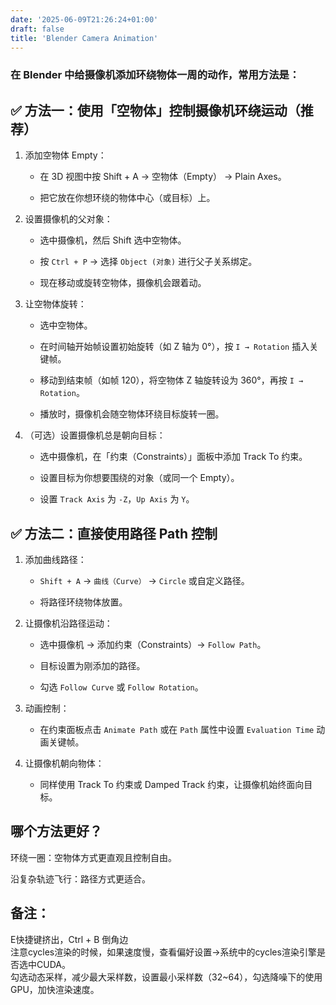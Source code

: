 ```yaml
---
date: '2025-06-09T21:26:24+01:00'
draft: false
title: 'Blender Camera Animation'
---
```

### 在 Blender 中给摄像机添加环绕物体一周的动作，常用方法是：

## ✅ 方法一：使用「空物体」控制摄像机环绕运动（推荐）
1. 添加空物体 Empty：

   - 在 3D 视图中按 Shift + A → 空物体（Empty） → Plain Axes。

   - 把它放在你想环绕的物体中心（或目标）上。

2. 设置摄像机的父对象：

   - 选中摄像机，然后 Shift 选中空物体。

   - 按 ```Ctrl + P``` → 选择 ```Object (对象)``` 进行父子关系绑定。

   - 现在移动或旋转空物体，摄像机会跟着动。

3. 让空物体旋转：

   - 选中空物体。

   - 在时间轴开始帧设置初始旋转（如 Z 轴为 0°），按 ```I → Rotation``` 插入关键帧。

   - 移动到结束帧（如帧 120），将空物体 Z 轴旋转设为 360°，再按 ```I → Rotation```。

   - 播放时，摄像机会随空物体环绕目标旋转一圈。

4. （可选）设置摄像机总是朝向目标：

   - 选中摄像机，在「约束（Constraints）」面板中添加 Track To 约束。

   - 设置目标为你想要围绕的对象（或同一个 Empty）。

   - 设置 ```Track Axis``` 为 ```-Z```，```Up Axis``` 为 ```Y```。

## ✅ 方法二：直接使用路径 Path 控制
1. 添加曲线路径：

   - ```Shift + A``` → ```曲线（Curve）``` → ```Circle``` 或自定义路径。

   - 将路径环绕物体放置。

2. 让摄像机沿路径运动：

   - 选中摄像机 → 添加约束（Constraints）→ ```Follow Path```。

   - 目标设置为刚添加的路径。

   - 勾选 ```Follow Curve``` 或 ```Follow Rotation```。

3. 动画控制：

   - 在约束面板点击 ```Animate Path``` 或在 ```Path``` 属性中设置 ```Evaluation Time``` 动画关键帧。

4. 让摄像机朝向物体：

   - 同样使用 Track To 约束或 Damped Track 约束，让摄像机始终面向目标。

## 哪个方法更好？
环绕一圈：空物体方式更直观且控制自由。

沿复杂轨迹飞行：路径方式更适合。

## 备注：
E快捷键挤出，Ctrl + B 倒角边    
注意cycles渲染的时候，如果速度慢，查看偏好设置→系统中的cycles渲染引擎是否选中CUDA。     
勾选动态采样，减少最大采样数，设置最小采样数（32~64），勾选降噪下的使用GPU，加快渲染速度。
